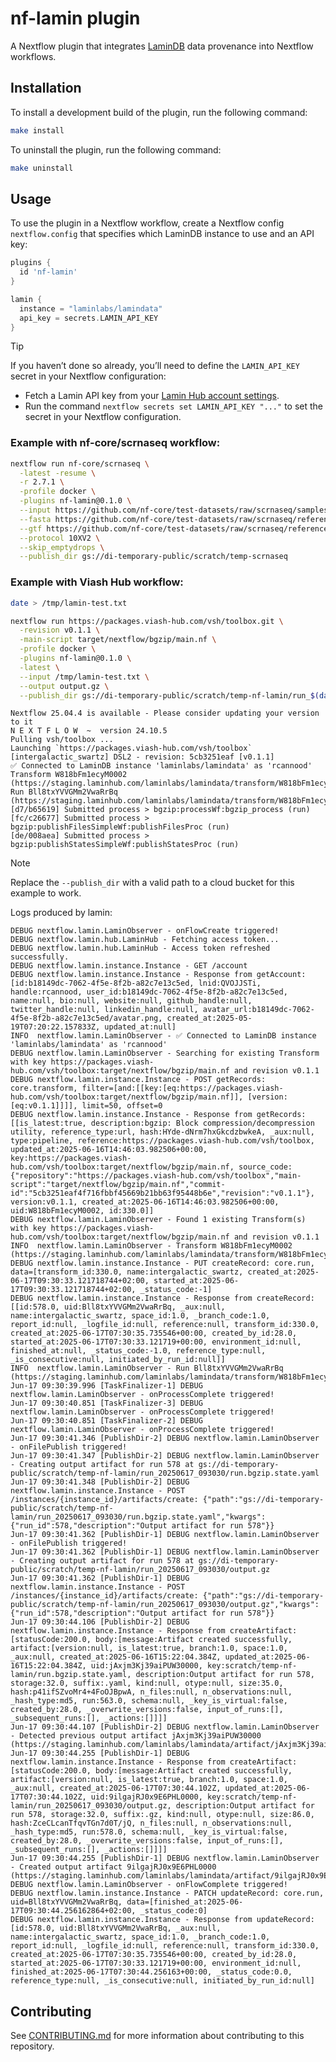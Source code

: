 # nf-lamin plugin


A Nextflow plugin that integrates
[LaminDB](https://github.com/laminlabs/lamindb) data provenance into
Nextflow workflows.

## Installation

To install a development build of the plugin, run the following command:

``` bash
make install
```

To uninstall the plugin, run the following command:

``` bash
make uninstall
```

## Usage

To use the plugin in a Nextflow workflow, create a Nextflow config
`nextflow.config` that specifies which LaminDB instance to use and an
API key:

``` groovy
plugins {
  id 'nf-lamin'
}

lamin {
  instance = "laminlabs/lamindata"
  api_key = secrets.LAMIN_API_KEY
}
```

> [!TIP]
>
> If you haven’t done so already, you’ll need to define the
> `LAMIN_API_KEY` secret in your Nextflow configuration:
>
> - Fetch a Lamin API key from your [Lamin Hub account
>   settings](https://lamin.ai/settings).
> - Run the command `nextflow secrets set LAMIN_API_KEY "..."` to set
>   the secret in your Nextflow configuration.

### Example with nf-core/scrnaseq workflow:

``` bash
nextflow run nf-core/scrnaseq \
  -latest -resume \
  -r 2.7.1 \
  -profile docker \
  -plugins nf-lamin@0.1.0 \
  --input https://github.com/nf-core/test-datasets/raw/scrnaseq/samplesheet-2-0.csv \
  --fasta https://github.com/nf-core/test-datasets/raw/scrnaseq/reference/GRCm38.p6.genome.chr19.fa \
  --gtf https://github.com/nf-core/test-datasets/raw/scrnaseq/reference/gencode.vM19.annotation.chr19.gtf \
  --protocol 10XV2 \
  --skip_emptydrops \
  --publish_dir gs://di-temporary-public/scratch/temp-scrnaseq
```

### Example with Viash Hub workflow:

``` bash
date > /tmp/lamin-test.txt

nextflow run https://packages.viash-hub.com/vsh/toolbox.git \
  -revision v0.1.1 \
  -main-script target/nextflow/bgzip/main.nf \
  -profile docker \
  -plugins nf-lamin@0.1.0 \
  -latest \
  --input /tmp/lamin-test.txt \
  --output output.gz \
  --publish_dir gs://di-temporary-public/scratch/temp-nf-lamin/run_$(date +%Y%m%d_%H%M%S)
```

    Nextflow 25.04.4 is available - Please consider updating your version to it
    N E X T F L O W  ~  version 24.10.5
    Pulling vsh/toolbox ...
    Launching `https://packages.viash-hub.com/vsh/toolbox` [intergalactic_swartz] DSL2 - revision: 5cb3251eaf [v0.1.1]
    ✅ Connected to LaminDB instance 'laminlabs/lamindata' as 'rcannood'
    Transform W818bFm1ecyM0002 (https://staging.laminhub.com/laminlabs/lamindata/transform/W818bFm1ecyM0002)
    Run Bll8txYVVGMm2VwaRrBq (https://staging.laminhub.com/laminlabs/lamindata/transform/W818bFm1ecyM0002/Bll8txYVVGMm2VwaRrBq)
    [d7/b65619] Submitted process > bgzip:processWf:bgzip_process (run)
    [fc/c26677] Submitted process > bgzip:publishFilesSimpleWf:publishFilesProc (run)
    [de/008aea] Submitted process > bgzip:publishStatesSimpleWf:publishStatesProc (run)

> [!NOTE]
>
> Replace the `--publish_dir` with a valid path to a cloud bucket for
> this example to work.

Logs produced by lamin:

    DEBUG nextflow.lamin.LaminObserver - onFlowCreate triggered!
    DEBUG nextflow.lamin.hub.LaminHub - Fetching access token...
    DEBUG nextflow.lamin.hub.LaminHub - Access token refreshed successfully.
    DEBUG nextflow.lamin.instance.Instance - GET /account
    DEBUG nextflow.lamin.instance.Instance - Response from getAccount: [id:b18149dc-7062-4f5e-8f2b-a82c7e13c5ed, lnid:QVOJJSTi, handle:rcannood, user_id:b18149dc-7062-4f5e-8f2b-a82c7e13c5ed, name:null, bio:null, website:null, github_handle:null, twitter_handle:null, linkedin_handle:null, avatar_url:b18149dc-7062-4f5e-8f2b-a82c7e13c5ed/avatar.png, created_at:2025-05-19T07:20:22.157833Z, updated_at:null]
    INFO  nextflow.lamin.LaminObserver - ✅ Connected to LaminDB instance 'laminlabs/lamindata' as 'rcannood'
    DEBUG nextflow.lamin.LaminObserver - Searching for existing Transform with key https://packages.viash-hub.com/vsh/toolbox:target/nextflow/bgzip/main.nf and revision v0.1.1
    DEBUG nextflow.lamin.instance.Instance - POST getRecords: core.transform, filter=[and:[[key:[eq:https://packages.viash-hub.com/vsh/toolbox:target/nextflow/bgzip/main.nf]], [version:[eq:v0.1.1]]]], limit=50, offset=0
    DEBUG nextflow.lamin.instance.Instance - Response from getRecords: [[is_latest:true, description:bgzip: Block compression/decompression utility, reference_type:url, hash:HYde-dNrm7hxGkcdzbwkeA, _aux:null, type:pipeline, reference:https://packages.viash-hub.com/vsh/toolbox, updated_at:2025-06-16T14:46:03.982506+00:00, key:https://packages.viash-hub.com/vsh/toolbox:target/nextflow/bgzip/main.nf, source_code:{"repository":"https://packages.viash-hub.com/vsh/toolbox","main-script":"target/nextflow/bgzip/main.nf","commit-id":"5cb3251eaf4f716fbbf45669b21bb63f95448b6e","revision":"v0.1.1"}, version:v0.1.1, created_at:2025-06-16T14:46:03.982506+00:00, uid:W818bFm1ecyM0002, id:330.0]]
    DEBUG nextflow.lamin.LaminObserver - Found 1 existing Transform(s) with key https://packages.viash-hub.com/vsh/toolbox:target/nextflow/bgzip/main.nf and revision v0.1.1
    INFO  nextflow.lamin.LaminObserver - Transform W818bFm1ecyM0002 (https://staging.laminhub.com/laminlabs/lamindata/transform/W818bFm1ecyM0002)
    DEBUG nextflow.lamin.instance.Instance - PUT createRecord: core.run, data=[transform_id:330.0, name:intergalactic_swartz, created_at:2025-06-17T09:30:33.121718744+02:00, started_at:2025-06-17T09:30:33.121718744+02:00, _status_code:-1]
    DEBUG nextflow.lamin.instance.Instance - Response from createRecord: [[id:578.0, uid:Bll8txYVVGMm2VwaRrBq, _aux:null, name:intergalactic_swartz, space_id:1.0, _branch_code:1.0, report_id:null, _logfile_id:null, reference:null, transform_id:330.0, created_at:2025-06-17T07:30:35.735546+00:00, created_by_id:28.0, started_at:2025-06-17T07:30:33.121719+00:00, environment_id:null, finished_at:null, _status_code:-1.0, reference_type:null, _is_consecutive:null, initiated_by_run_id:null]]
    INFO  nextflow.lamin.LaminObserver - Run Bll8txYVVGMm2VwaRrBq (https://staging.laminhub.com/laminlabs/lamindata/transform/W818bFm1ecyM0002/Bll8txYVVGMm2VwaRrBq)
    Jun-17 09:30:39.996 [TaskFinalizer-1] DEBUG nextflow.lamin.LaminObserver - onProcessComplete triggered!
    Jun-17 09:30:40.851 [TaskFinalizer-3] DEBUG nextflow.lamin.LaminObserver - onProcessComplete triggered!
    Jun-17 09:30:40.851 [TaskFinalizer-2] DEBUG nextflow.lamin.LaminObserver - onProcessComplete triggered!
    Jun-17 09:30:41.346 [PublishDir-2] DEBUG nextflow.lamin.LaminObserver - onFilePublish triggered!
    Jun-17 09:30:41.347 [PublishDir-2] DEBUG nextflow.lamin.LaminObserver - Creating output artifact for run 578 at gs://di-temporary-public/scratch/temp-nf-lamin/run_20250617_093030/run.bgzip.state.yaml
    Jun-17 09:30:41.348 [PublishDir-2] DEBUG nextflow.lamin.instance.Instance - POST /instances/{instance_id}/artifacts/create: {"path":"gs://di-temporary-public/scratch/temp-nf-lamin/run_20250617_093030/run.bgzip.state.yaml","kwargs":{"run_id":578,"description":"Output artifact for run 578"}}
    Jun-17 09:30:41.362 [PublishDir-1] DEBUG nextflow.lamin.LaminObserver - onFilePublish triggered!
    Jun-17 09:30:41.362 [PublishDir-1] DEBUG nextflow.lamin.LaminObserver - Creating output artifact for run 578 at gs://di-temporary-public/scratch/temp-nf-lamin/run_20250617_093030/output.gz
    Jun-17 09:30:41.362 [PublishDir-1] DEBUG nextflow.lamin.instance.Instance - POST /instances/{instance_id}/artifacts/create: {"path":"gs://di-temporary-public/scratch/temp-nf-lamin/run_20250617_093030/output.gz","kwargs":{"run_id":578,"description":"Output artifact for run 578"}}
    Jun-17 09:30:44.106 [PublishDir-2] DEBUG nextflow.lamin.instance.Instance - Response from createArtifact: [statusCode:200.0, body:[message:Artifact created successfully, artifact:[version:null, is_latest:true, branch:1.0, space:1.0, _aux:null, created_at:2025-06-16T15:22:04.384Z, updated_at:2025-06-16T15:22:04.384Z, uid:jAxjm3Kj39aiPUW30000, key:scratch/temp-nf-lamin/run.bgzip.state.yaml, description:Output artifact for run 578, storage:32.0, suffix:.yaml, kind:null, otype:null, size:35.0, hash:p41ifSZvoMr4+4FoOJBpwA, n_files:null, n_observations:null, _hash_type:md5, run:563.0, schema:null, _key_is_virtual:false, created_by:28.0, _overwrite_versions:false, input_of_runs:[], _subsequent_runs:[], _actions:[]]]]
    Jun-17 09:30:44.107 [PublishDir-2] DEBUG nextflow.lamin.LaminObserver - Detected previous output artifact jAxjm3Kj39aiPUW30000 (https://staging.laminhub.com/laminlabs/lamindata/artifact/jAxjm3Kj39aiPUW30000)
    Jun-17 09:30:44.255 [PublishDir-1] DEBUG nextflow.lamin.instance.Instance - Response from createArtifact: [statusCode:200.0, body:[message:Artifact created successfully, artifact:[version:null, is_latest:true, branch:1.0, space:1.0, _aux:null, created_at:2025-06-17T07:30:44.102Z, updated_at:2025-06-17T07:30:44.102Z, uid:9ilgajRJ0x9E6PHL0000, key:scratch/temp-nf-lamin/run_20250617_093030/output.gz, description:Output artifact for run 578, storage:32.0, suffix:.gz, kind:null, otype:null, size:86.0, hash:ZceCLcanTfqvTGn7d0T/jQ, n_files:null, n_observations:null, _hash_type:md5, run:578.0, schema:null, _key_is_virtual:false, created_by:28.0, _overwrite_versions:false, input_of_runs:[], _subsequent_runs:[], _actions:[]]]]
    Jun-17 09:30:44.255 [PublishDir-1] DEBUG nextflow.lamin.LaminObserver - Created output artifact 9ilgajRJ0x9E6PHL0000 (https://staging.laminhub.com/laminlabs/lamindata/artifact/9ilgajRJ0x9E6PHL0000)
    DEBUG nextflow.lamin.LaminObserver - onFlowComplete triggered!
    DEBUG nextflow.lamin.instance.Instance - PATCH updateRecord: core.run, uid=Bll8txYVVGMm2VwaRrBq, data=[finished_at:2025-06-17T09:30:44.256162864+02:00, _status_code:0]
    DEBUG nextflow.lamin.instance.Instance - Response from updateRecord: [id:578.0, uid:Bll8txYVVGMm2VwaRrBq, _aux:null, name:intergalactic_swartz, space_id:1.0, _branch_code:1.0, report_id:null, _logfile_id:null, reference:null, transform_id:330.0, created_at:2025-06-17T07:30:35.735546+00:00, created_by_id:28.0, started_at:2025-06-17T07:30:33.121719+00:00, environment_id:null, finished_at:2025-06-17T07:30:44.256163+00:00, _status_code:0.0, reference_type:null, _is_consecutive:null, initiated_by_run_id:null]

## Contributing

See [CONTRIBUTING.md](CONTRIBUTING.md) for more information about
contributing to this repository.
